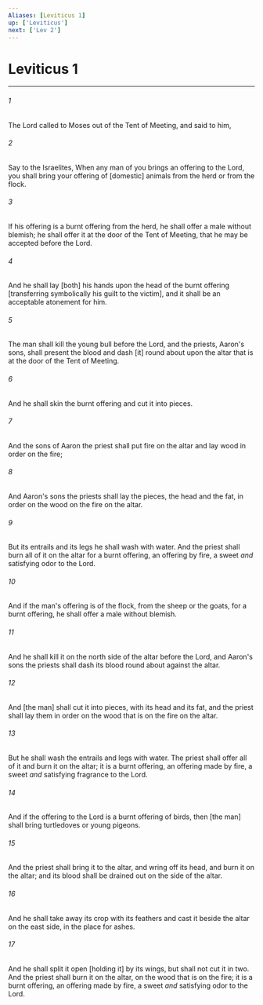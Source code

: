 ```yaml
---
Aliases: [Leviticus 1]
up: ['Leviticus']
next: ['Lev 2']
---
```

# Leviticus 1

***














###### 1 






The Lord called to Moses out of the Tent of Meeting, and said to him, 













###### 2 






Say to the Israelites, When any man of you brings an offering to the Lord, you shall bring your offering of [domestic] animals from the herd or from the flock. 













###### 3 






If his offering is a burnt offering from the herd, he shall offer a male without blemish; he shall offer it at the door of the Tent of Meeting, that he may be accepted before the Lord. 













###### 4 






And he shall lay [both] his hands upon the head of the burnt offering [transferring symbolically his guilt to the victim], and it shall be an acceptable atonement for him. 













###### 5 






The man shall kill the young bull before the Lord, and the priests, Aaron's sons, shall present the blood and dash [it] round about upon the altar that is at the door of the Tent of Meeting. 













###### 6 






And he shall skin the burnt offering and cut it into pieces. 













###### 7 






And the sons of Aaron the priest shall put fire on the altar and lay wood in order on the fire; 













###### 8 






And Aaron's sons the priests shall lay the pieces, the head and the fat, in order on the wood on the fire on the altar. 













###### 9 






But its entrails and its legs he shall wash with water. And the priest shall burn all of it on the altar for a burnt offering, an offering by fire, a sweet _and_ satisfying odor to the Lord. 













###### 10 






And if the man's offering is of the flock, from the sheep or the goats, for a burnt offering, he shall offer a male without blemish. 













###### 11 






And he shall kill it on the north side of the altar before the Lord, and Aaron's sons the priests shall dash its blood round about against the altar. 













###### 12 






And [the man] shall cut it into pieces, with its head and its fat, and the priest shall lay them in order on the wood that is on the fire on the altar. 













###### 13 






But he shall wash the entrails and legs with water. The priest shall offer all of it and burn it on the altar; it is a burnt offering, an offering made by fire, a sweet _and_ satisfying fragrance to the Lord. 













###### 14 






And if the offering to the Lord is a burnt offering of birds, then [the man] shall bring turtledoves or young pigeons. 













###### 15 






And the priest shall bring it to the altar, and wring off its head, and burn it on the altar; and its blood shall be drained out on the side of the altar. 













###### 16 






And he shall take away its crop with its feathers and cast it beside the altar on the east side, in the place for ashes. 













###### 17 






And he shall split it open [holding it] by its wings, but shall not cut it in two. And the priest shall burn it on the altar, on the wood that is on the fire; it is a burnt offering, an offering made by fire, a sweet _and_ satisfying odor to the Lord.
